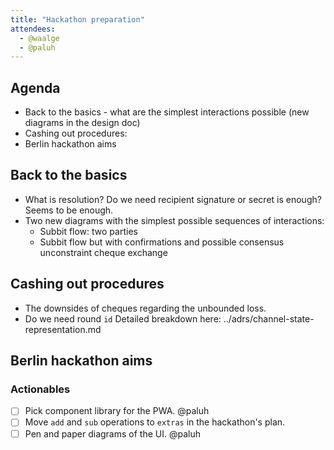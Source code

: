 ```yaml
---
title: "Hackathon preparation"
attendees:
  - @waalge
  - @paluh
---
```


## Agenda

- Back to the basics - what are the simplest interactions possible (new diagrams
  in the design doc)
- Cashing out procedures:
- Berlin hackathon aims

## Back to the basics

- What is resolution? Do we need recipient signature or secret is enough? Seems
  to be enough.
- Two new diagrams with the simplest possible sequences of interactions:
  - Subbit flow: two parties
  - Subbit flow but with confirmations and possible consensus unconstraint
    cheque exchange

## Cashing out procedures

- The downsides of cheques regarding the unbounded loss.
- Do we need round `id` Detailed breakdown here:
  ../adrs/channel-state-representation.md

## Berlin hackathon aims

### Actionables

- [ ] Pick component library for the PWA. @paluh
- [ ] Move `add` and `sub` operations to `extras` in the hackathon's plan.
- [ ] Pen and paper diagrams of the UI. @paluh
